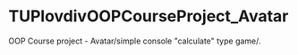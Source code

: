 # TUPlovdivOOPCourseProject_Avatar
OOP Course project - Avatar/simple console "calculate" type game/.
